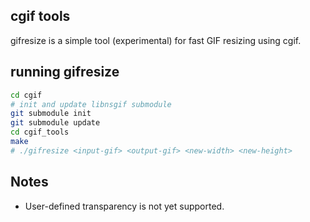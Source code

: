 ## cgif tools
gifresize is a simple tool (experimental) for fast GIF resizing using cgif.

## running gifresize
```sh
cd cgif
# init and update libnsgif submodule
git submodule init
git submodule update
cd cgif_tools
make
# ./gifresize <input-gif> <output-gif> <new-width> <new-height>
```

## Notes
- User-defined transparency is not yet supported.
